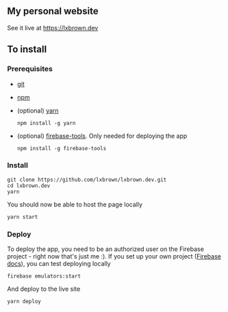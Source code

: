 ## My personal website
See it live at https://lxbrown.dev

## To install
### Prerequisites 
* [git](https://git-scm.com/)
* [npm](https://www.npmjs.com/)
* (optional) [yarn](https://classic.yarnpkg.com/en/)

    ```shell
    npm install -g yarn
    ```
* (optional) [firebase-tools](https://firebase.google.com/). Only needed for deploying the app

    ```shell
    npm install -g firebase-tools
    ```

### Install

```shell
git clone https://github.com/lxbrown/lxbrown.dev.git
cd lxbrown.dev
yarn
```

You should now be able to host the page locally

```shell
yarn start
```

### Deploy
To deploy the app, you need to be an authorized user on the Firebase project - right now that's just me :). If you set up your own project ([Firebase docs](https://firebase.google.com/docs/web/setup#create-firebase-project)), you can test deploying locally

```shell
firebase emulators:start
```

And deploy to the live site

```shell
yarn deploy
```
